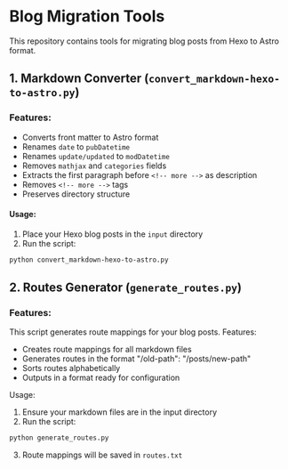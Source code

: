 # Blog Migration Tools

This repository contains tools for migrating blog posts from Hexo to Astro format.

## 1. Markdown Converter (`convert_markdown-hexo-to-astro.py`)

### Features:
- Converts front matter to Astro format
- Renames `date` to `pubDatetime`
- Renames `update/updated` to `modDatetime`
- Removes `mathjax` and `categories` fields
- Extracts the first paragraph before `<!-- more -->` as description
- Removes `<!-- more -->` tags
- Preserves directory structure

#### Usage:
1. Place your Hexo blog posts in the `input` directory
2. Run the script:
```bash
python convert_markdown-hexo-to-astro.py
```

## 2. Routes Generator (`generate_routes.py`)

### Features:
This script generates route mappings for your blog posts.
 Features:
- Creates route mappings for all markdown files
- Generates routes in the format "/old-path": "/posts/new-path"
- Sorts routes alphabetically
- Outputs in a format ready for configuration

Usage:
1. Ensure your markdown files are in the input directory
2. Run the script:

```sh
python generate_routes.py
```

3. Route mappings will be saved in `routes.txt`
